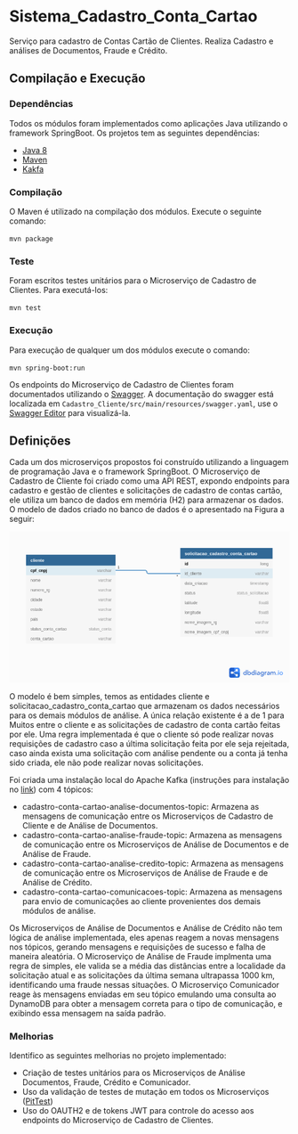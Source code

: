 # Sistema_Cadastro_Conta_Cartao
Serviço para cadastro de Contas Cartão de Clientes. Realiza Cadastro e análises de Documentos, Fraude e Crédito.

## Compilação e Execução

### Dependências

Todos os módulos foram implementados como aplicações Java utilizando o framework SpringBoot. Os projetos tem as seguintes dependências:

- [Java 8](https://www.java.com/pt_BR/download/)
- [Maven](https://maven.apache.org/)
- [Kakfa](https://kafka.apache.org/)

### Compilação

O Maven é utilizado na compilação dos módulos. Execute o seguinte comando: 

`mvn package`

### Teste 

Foram escritos testes unitários para o Microserviço de Cadastro de Clientes. Para executá-los:

`mvn test`

### Execução 

Para execução de qualquer um dos módulos execute o comando:

`mvn spring-boot:run`

Os endpoints do Microserviço de Cadastro de Clientes foram documentados utilizando o [Swagger](https://swagger.io/).
A documentação do swagger está localizada em `Cadastro_Cliente/src/main/resources/swagger.yaml`, use o [Swagger Editor](https://editor.swagger.io/) para visualizá-la. 


## Definições

Cada um dos microserviços propostos foi construído utilizando a linguagem de programação Java e o framework SpringBoot. O Microserviço de Cadastro de Cliente foi criado como uma API REST, expondo endpoints para cadastro e gestão de clientes e solicitações de cadastro de contas cartão, ele utiliza um banco de dados em memória (H2) para armazenar os dados. O modelo de dados criado no banco de dados é o apresentado na Figura a seguir:

![alt text](./img/ER_Diagram.png "ER-Diagram")

O modelo é bem simples, temos as entidades cliente e solicitacao_cadastro_conta_cartao que armazenam os dados necessários para os demais módulos de análise. A única relação existente é a de 1 para Muitos entre o cliente e as solicitações de cadastro de conta cartão feitas por ele. Uma regra implementada é que o cliente só pode realizar novas requisições de cadastro caso a última solicitação feita por ele seja rejeitada, caso ainda exista uma solicitação com análise pendente ou a conta já tenha sido criada, ele não pode realizar novas solicitações.

Foi criada uma instalação local do Apache Kafka (instruções para instalação no [link](https://tecadmin.net/install-apache-kafka-ubuntu/})) com 4 tópicos:

- cadastro-conta-cartao-analise-documentos-topic: Armazena as mensagens de comunicação entre os Microserviços de Cadastro de Cliente e de Análise de Documentos.
- cadastro-conta-cartao-analise-fraude-topic: Armazena as mensagens de comunicação entre os Microserviços de Análise de Documentos e de Análise de Fraude.
- cadastro-conta-cartao-analise-credito-topic: Armazena as mensagens de comunicação entre os Microserviços de Análise de Fraude e de Análise de Crédito.
- cadastro-conta-cartao-comunicacoes-topic: Armazena as mensagens para envio de comunicações ao cliente provenientes dos demais módulos de análise. 


Os Microserviços de Análise de Documentos e Análise de Crédito não tem lógica de análise implementada, eles apenas reagem a novas mensagens nos tópicos, gerando mensagens e requisições de sucesso e falha de maneira aleatória. O Microserviço de Análise de Fraude implmenta uma regra de simples, ele valida se a média das distâncias entre a localidade da solicitação atual e as solicitações da última semana ultrapassa 1000 km, identificando uma fraude nessas situações. O Microserviço Comunicador reage às mensagens enviadas em seu tópico emulando uma consulta ao DynamoDB para obter a mensagem correta para o tipo de comunicação, e exibindo essa mensagem na saída padrão.

### Melhorias

Identifico as seguintes melhorias no projeto implementado:

- Criação de testes unitários para os Microserviços de Análise Documentos, Fraude, Crédito e Comunicador.
- Uso da validação de testes de mutação em todos os Microserviços ([PitTest](https://pitest.org/}))
- Uso do OAUTH2 e de tokens JWT para controle do acesso aos endpoints do Microserviço de Cadastro de Clientes.

